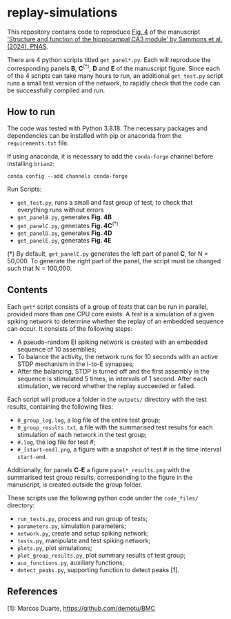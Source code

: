 # replay-simulations

This repository contains code to reproduce [Fig. 4](https://www.pnas.org/doi/10.1073/pnas.2312281120#fig04) of the manuscript 
['Structure and function of the hippocampal CA3 module' by Sammons et al. (2024), PNAS](https://www.pnas.org/doi/10.1073/pnas.2312281120).

There are 4 python scripts titled `get_panel*.py`. Each will reproduce the corresponding panels **B**, **C**<sup>(*)</sup>,
**D** and **E** of the manuscript figure. Since each of the 4 scripts can take many hours to run, an additional
`get_test.py` script runs a small test version of the network, to rapidly check that the code can be successfully 
compiled and run.

## How to run

The code was tested with Python 3.8.18. The necessary packages and dependencies can be installed with pip or anaconda 
from the `requirements.txt` file.

If using anaconda, it is necessary to add the `conda-forge` channel before installing `brian2`:
````
conda config --add channels conda-forge
````

Run Scripts:
- `get_test.py`, runs a small and fast group of test, to check that everything runs without errors
- `get_panelB.py`, generates **Fig. 4B**
- `get_panelC.py`, generates **Fig. 4C**<sup>(*)</sup>
- `get_panelD.py`, generates **Fig. 4D**
- `get_panelE.py`, generates **Fig. 4E**

(*) By default, `get_panelC.py` generates the left part of panel **C**, for N = 50,000. 
To generate the right part of the panel, the script must be changed such that N = 100,000.

## Contents

Each `get*` script consists of a group of *tests* that can be run in parallel, provided more than one CPU core exists. 
A *test* is a simulation of a given spiking network to determine whether the replay of an embedded sequence can occur. It consists of the following steps:
- A pseudo-random EI spiking network is created with an embedded sequence of 10 assemblies;
- To balance the activity, the network runs for 10 seconds with an active STDP mechanism in the I-to-E synapses;
- After the balancing, STDP is turned off and the first assembly in the sequence is stimulated 5 times, in intervals of 1 second. After each stimulation, we record whether the replay succeeded or failed.

Each script will produce a folder in the `outputs/` directory with the test results, containing the following files:
- `0_group_log.log`, a log file of the entire test group;
- `0_group_results.txt`, a file with the summarised test results for each stimulation of each network in the test group;
- `#.log`, the log file for test #;
- `#_[start-end].png`, a figure with a snapshot of test # in the time interval `start-end`.

Additionally, for panels **C**-**E** a figure `panel*_results.png` with the summarised test group results, 
corresponding to the figure in the manuscript, is created outside the group folder.

These scripts use the following python code under the `code_files/` directory:
 - `run_tests.py`, process and run group of tests;
 - `parameters.py`, simulation parameters;
 - `network.py`, create and setup spiking network;
 - `tests.py`, manipulate and test spiking network;
 - `plots.py`, plot simulations;
 - `plot_group_results.py`, plot summary results of test group;
 - `aux_functions.py`,  auxiliary functions;
 - `detect_peaks.py`, supporting function to detect peaks [1].


## References
 [1]: Marcos Duarte, https://github.com/demotu/BMC
